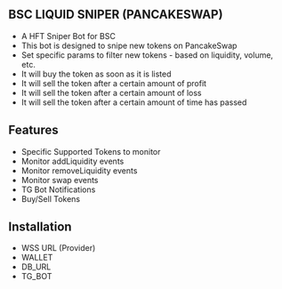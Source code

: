 ## BSC LIQUID SNIPER (PANCAKESWAP)

- A HFT Sniper Bot for BSC
- This bot is designed to snipe new tokens on PancakeSwap
- Set specific params to filter new tokens - based on liquidity, volume, etc.
- It will buy the token as soon as it is listed
- It will sell the token after a certain amount of profit
- It will sell the token after a certain amount of loss
- It will sell the token after a certain amount of time has passed

## Features

- Specific Supported Tokens to monitor
- Monitor addLiquidity events
- Monitor removeLiquidity events
- Monitor swap events
- TG Bot Notifications
- Buy/Sell Tokens

## Installation

- WSS URL (Provider)
- WALLET
- DB_URL
- TG_BOT
